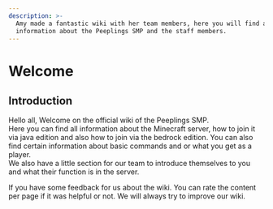 ```yaml
---
description: >-
  Amy made a fantastic wiki with her team members, here you will find all handy
  information about the Peeplings SMP and the staff members.
---
```


# Welcome

## Introduction

Hello all, Welcome on the official wiki of the Peeplings SMP.\
Here you can find all information about the Minecraft server, how to join it via java edition and also how to join via the bedrock edition. You can also find certain information about basic commands and or what you get as a player.\
We also have a little section for our team to introduce themselves to you and what their function is in the server.

If you have some feedback for us about the wiki. You can rate the content per page if it was helpful or not. We will always try to improve our wiki.
